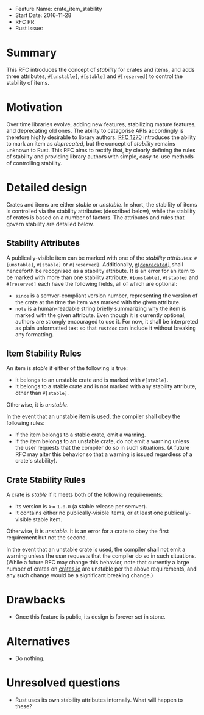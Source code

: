 - Feature Name: crate_item_stability
- Start Date: 2016-11-28
- RFC PR: 
- Rust Issue: 

# Summary
[summary]: #summary

This RFC introduces the concept of *stability* for crates and items, and adds three attributes,
`#[unstable]`, `#[stable]` and `#[reserved]` to control the stability of items.

# Motivation
[motivation]: #motivation

Over time libraries evolve, adding new features, stabilizing mature features, and deprecating old
ones. The ability to catagorise APIs accordingly is therefore highly desirable to library authors.
[RFC 1270][RFC 1270] introduces the ability to mark an item as *deprecated*, but
the concept of *stability* remains unknown to Rust. This RFC aims to rectify that, by clearly
defining the rules of stability and providing library authors with simple, easy-to-use methods of
controlling stability.

# Detailed design
[design]: #detailed-design

Crates and items are either *stable* or *unstable*. In short, the stability of items is
controlled via the stability attributes (described below), while the stability of crates is
based on a number of factors. The attributes and rules that govern stability are detailed below.

## Stability Attributes
[stability-attributes]: #stability-attributes

A publically-visible item can be marked with one of the *stability attributes*: `#[unstable]`,
`#[stable]` or `#[reserved]`. Additionally, [`#[deprecated]`][RFC 1270] shall henceforth be
recognised as a stability attribute. It is an error for an item to be marked with more than one
stability attribute. `#[unstable]`, `#[stable]` and `#[reserved]` each have the following fields,
all of which are optional:

* `since` is a semver-compliant version number, representing the version of the crate at the time
  the item was marked with the given attribute.
* `note` is a human-readable string briefly summarizing why the item is marked with the given
  attribute. Even though it is currently optional, authors are strongly encouraged to use it. For
  now, it shall be interpreted as plain unformatted text so that `rustdoc` can include it without
  breaking any formatting.

## Item Stability Rules
[item-stability-rules]: #item-stability-rules

An item is *stable* if either of the following is true:

* It belongs to an unstable crate and is marked with `#[stable]`.
* It belongs to a stable crate and is not marked with any stability attribute, other than
  `#[stable]`.

Otherwise, it is *unstable*.

In the event that an unstable item is used, the compiler shall obey the following rules:

* If the item belongs to a stable crate, emit a warning.
* If the item belongs to an unstable crate, do not emit a warning unless the user requests that
  the compiler do so in such situations. (A future RFC may alter this behavior so that a warning
  is issued regardless of a crate's stability).

## Crate Stability Rules
[crate-stability-rules]: #crate-stability-rules

A crate is *stable* if it meets both of the following requirements:

* Its version is >= `1.0.0` (a stable release per semver).
* It contains either no publically-visible items, or at least one publically-visible stable
  item.

Otherwise, it is *unstable*. It is an error for a crate to obey the first requirement but not
the second.

In the event that an unstable crate is used, the compiler shall not emit a warning unless the
user requests that the compiler do so in such situations. (While a future RFC may change this
behavior, note that currently a large number of crates on [crates.io][crates-io] are unstable
per the above requirements, and any such change would be a significant breaking change.)

# Drawbacks
[drawbacks]: #drawbacks

* Once this feature is public, its design is forever set in stone.

# Alternatives
[alternatives]: #alternatives

* Do nothing.

# Unresolved questions
[unresolved]: #unresolved-questions

* Rust uses its own stability attributes internally. What will happen to these?

[RFC 1270]: text/1270-deprecation.md
[crates-io]: https://crates.io
